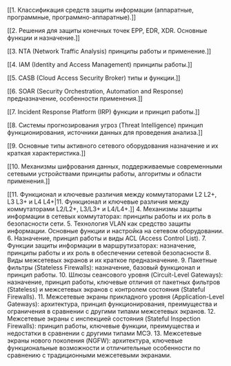 [[1. Классификация средств защиты информации (аппаратные, программные, программно-аппаратные).]]

[[2. Решения для защиты конечных точек EPP, EDR, XDR. Основные функции и назначение.]]

[[3. NTA (Network Traffic Analysis) принципы работы и применение.]]

[[4. IAM (Identity and Access Management) принципы работы.]]

[[5. CASB (Cloud Access Security Broker) типы и функции.]]

[[6. SOAR (Security Orchestration, Automation and Response) предназначение, особенности применения.]]

[[7. Incident Response Platform (IRP) функции и принцип работы.]]

[[8. Системы прогнозирования угроз (Threat Intelligence) принцип функционирования, источники данных для проведения анализа.]]

 [[9. Основные типы активного сетевого оборудования назначение и их краткая характеристика.]]

[[10. Механизмы шифрования данных, поддерживаемые современными сетевыми устройствами принципы работы, алгоритмы и области применения.]]

[[11. Функционал и ключевые различия между коммутаторами L2 L2+, L3 L3+ и L4 L4+|11. Функционал и ключевые различия между коммутаторами L2/L2+, L3/L3+ и L4/L4+.]]
4. Механизмы защиты информации в сетевых коммутаторах: принципы работы и их роль в безопасности сети.
5. Технология VLAN как средство защиты информации. Основные функции и настройка на сетевом оборудовании. 
6. Назначение, принцип работы и виды ACL (Access Control List). 
7. Функции защиты информации в маршрутизаторах: назначение, принципы работы и их роль в обеспечении сетевой безопасности 
8. Виды межсетевых экранов и их краткое предназначение. 
9. Пакетные фильтры (Stateless Firewalls): назначение, базовый функционал и принцип работы. 
10. Шлюзы сеансового уровня (Circuit-Level Gateways): назначение, принцип работы, ключевые отличия от пакетных фильтров (Stateless) и межсетевых экранов с контролем состояния (Stateful Firewalls). 
11. Межсетевые экраны прикладного уровня (Application-Level Gateways): архитектура, принцип функционирования, преимущества и ограничения в сравнении с другими типами межсетевых экранов. 
12. Межсетевые экраны с инспекцией состояния (Stateful Inspection Firewalls): принцип работы, ключевые функции, преимущества и недостатки в сравнении с другими типами МСЭ. 
13. Межсетевые экраны нового поколения (NGFW): архитектура, ключевые функциональные возможности и отличительные особенности по сравнению с традиционными межсетевыми экранами.